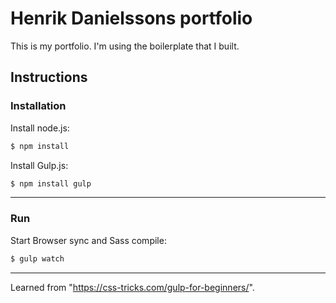 # Henrik Danielssons portfolio

This is my portfolio. I'm using the boilerplate that I built. 

## Instructions
### Installation
Install node.js:
```sh
$ npm install
```
Install Gulp.js:
```sh
$ npm install gulp
```
---
### Run
Start Browser sync and Sass compile:
```sh
$ gulp watch
```
---
 
Learned from "https://css-tricks.com/gulp-for-beginners/".
